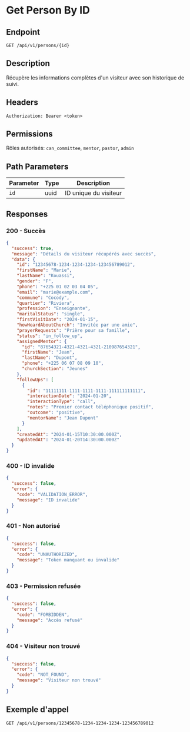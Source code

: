 # Get Person By ID

## Endpoint
`GET /api/v1/persons/{id}`

## Description
Récupère les informations complètes d'un visiteur avec son historique de suivi.

## Headers
```
Authorization: Bearer <token>
```

## Permissions
Rôles autorisés: `can_committee`, `mentor`, `pastor`, `admin`

## Path Parameters
| Parameter | Type | Description |
|-----------|------|-------------|
| `id` | uuid | ID unique du visiteur |

## Responses

### 200 - Succès
```json
{
  "success": true,
  "message": "Détails du visiteur récupérés avec succès",
  "data": {
    "id": "12345678-1234-1234-1234-123456789012",
    "firstName": "Marie",
    "lastName": "Kouassi",
    "gender": "F",
    "phone": "+225 01 02 03 04 05",
    "email": "marie@example.com",
    "commune": "Cocody",
    "quartier": "Riviera",
    "profession": "Enseignante",
    "maritalStatus": "single",
    "firstVisitDate": "2024-01-15",
    "howHeardAboutChurch": "Invitée par une amie",
    "prayerRequests": "Prière pour sa famille",
    "status": "in_follow_up",
    "assignedMentor": {
      "id": "87654321-4321-4321-4321-210987654321",
      "firstName": "Jean",
      "lastName": "Dupont",
      "phone": "+225 06 07 08 09 10",
      "churchSection": "Jeunes"
    },
    "followUps": [
      {
        "id": "11111111-1111-1111-1111-111111111111",
        "interactionDate": "2024-01-20",
        "interactionType": "call",
        "notes": "Premier contact téléphonique positif",
        "outcome": "positive",
        "mentorName": "Jean Dupont"
      }
    ],
    "createdAt": "2024-01-15T10:30:00.000Z",
    "updatedAt": "2024-01-20T14:30:00.000Z"
  }
}
```

### 400 - ID invalide
```json
{
  "success": false,
  "error": {
    "code": "VALIDATION_ERROR",
    "message": "ID invalide"
  }
}
```

### 401 - Non autorisé
```json
{
  "success": false,
  "error": {
    "code": "UNAUTHORIZED",
    "message": "Token manquant ou invalide"
  }
}
```

### 403 - Permission refusée
```json
{
  "success": false,
  "error": {
    "code": "FORBIDDEN",
    "message": "Accès refusé"
  }
}
```

### 404 - Visiteur non trouvé
```json
{
  "success": false,
  "error": {
    "code": "NOT_FOUND",
    "message": "Visiteur non trouvé"
  }
}
```

## Exemple d'appel
```
GET /api/v1/persons/12345678-1234-1234-1234-123456789012
```